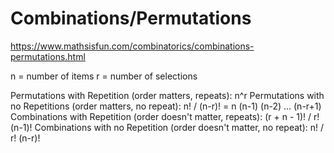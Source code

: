 # Combinations/Permutations

<https://www.mathsisfun.com/combinatorics/combinations-permutations.html>

n = number of items
r = number of selections

Permutations with Repetition (order matters, repeats):  n^r
Permutations with no Repetitions (order matters, no repeat): n! / (n-r)! = n (n-1) (n-2) ... (n-r+1)
Combinations with Repetition (order doesn't matter, repeats): (r + n - 1)! / r! (n-1)!
Combinations with no Repetition (order doesn't matter, no repeat):  n! / r! (n-r)!
